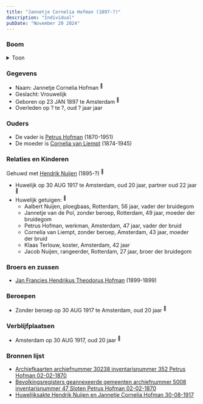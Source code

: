 ```yaml
---
title: "Jannetje Cornelia Hofman (1897-?)"
description: "Individual"
pubDate: "November 20 2024"
---
```


### Boom
<details><summary>Toon</summary>

![test](https://www.plantuml.com/plantuml/svg/ZPDRR-8m48NV_Ij6xSFkFbHA2BSWH0k8bAAALjfsNv4JJy6DByXs5g6A_xuEPDDeXRQyHMEFvpldJEwieyOLKX2RSxMbXaf8QPQlZIuKcsgX3JX3bVL7g1pPS8QGSPC9F7sZtBezI9Gf6digMOS6jTjlaJHUpGIr5Zu804oqOMXUDZpB5Lex74hArMW44JaGyWsUZwCiENLSFQCpXOMvVfDKNG6ry104hNOVu7eM9PrauX_zUECes066WvIc-rMgdHCu644Baja4mdulW7j3QR5htBHv8SIAAhRAZBOsrPx5jqImVFe5OTm9OInBAOnAprN1JBLHA3Y5trJ18o_LrqYTs2CbaraqY_w7L3ErOKwf4IWb6ebelcRhm-BrqRErE-VOXeCTCiRL-YZyQVhYXyJT8ruI144_Xcl1rnktHo7qpYCUIENapKrrWrGwFWjLfo-KHzsG_9sse4gXUqUeBVadeMu8TR8Ns1B1OhmiYNiDRLywSWktvT9KJ7DKpF0SbWL_nmP9wv9TULWU3Ul0zn-DO0J7SiiL_DpwcjhfWk6bM6ToYG8Olzxx2CDU7KmSd0_66rZb40Uaql5P87TUhFzn_m00)
</details>

### Gegevens
- Naam: Jannetje Cornelia Hofman <sup><a href="../s00434/" style="text-decoration:none" title="Archiefkaarten archiefnummer 30238 inventarisnummer 352 Petrus Hofman 02-02-1870">:link:</a></sup>
- Geslacht: Vrouwelijk
- Geboren op 23 JAN 1897 te Amsterdam <sup><a href="../s00437/" style="text-decoration:none" title="Bevolkingsregisters geannexeerde gemeenten archiefnummer 5008 inventarisnummer 47 Sloten Petrus Hofman 02-02-1870 ">:link:</a></sup>
- Overleden op ? te ?, oud ? jaar jaar 

### Ouders
- De vader is [Petrus Hofman](../i00248/) (1870-1951)
- De moeder is [Cornelia van Liempt](../i00259/) (1874-1945)

### Relaties en Kinderen

Gehuwd met [Hendrik Nuijen](../i00262/) (1895-?) <sup><a href="../s00434/" style="text-decoration:none" title="Archiefkaarten archiefnummer 30238 inventarisnummer 352 Petrus Hofman 02-02-1870">:link:</a></sup>
- Huwelijk op 30 AUG 1917 te Amsterdam, oud 20 jaar, partner oud 22 jaar <sup><a href="../s00434/" style="text-decoration:none" title="Archiefkaarten archiefnummer 30238 inventarisnummer 352 Petrus Hofman 02-02-1870">:link:</a></sup>
- Huwelijk getuigen:  <sup><a href="../s00434/" style="text-decoration:none" title="Archiefkaarten archiefnummer 30238 inventarisnummer 352 Petrus Hofman 02-02-1870">:link:</a></sup>
  - Aalbert Nuijen, ploegbaas, Rotterdam, 56 jaar, vader der bruidegom
  - Jannetje van de Pol, zonder beroep, Rotterdam, 49 jaar, moeder der bruidegom
  - Petrus Hofman, werkman, Amsterdam, 47 jaar, vader der bruid
  - Cornelia van Liempt, zonder beroep, Amsterdam, 43 jaar, moeder der bruid
  - Klaas Terlouw, koster, Amsterdam, 42 jaar
  - Jacob Nuijen, rangeerder, Rotterdam, 27 jaar, broer der bruidegom

### Broers en zussen
- [Jan Francies Hendrikus Theodorus Hofman](../i00260/) (1899-1899)

### Beroepen
- Zonder beroep op 30 AUG 1917 te Amsterdam, oud 20 jaar <sup><a href="../s00456/" style="text-decoration:none" title="Huwelijksakte Hendrik Nuijen en Jannetje Cornelia Hofman 30-08-1917">:link:</a></sup>

### Verblijfplaatsen
- Amsterdam  op 30 AUG 1917, oud 20 jaar  <sup><a href="../s00456/" style="text-decoration:none" title="Huwelijksakte Hendrik Nuijen en Jannetje Cornelia Hofman 30-08-1917">:link:</a></sup>

### Bronnen lijst
- [Archiefkaarten archiefnummer 30238 inventarisnummer 352 Petrus Hofman 02-02-1870](../s00434/)
- [Bevolkingsregisters geannexeerde gemeenten archiefnummer 5008 inventarisnummer 47 Sloten Petrus Hofman 02-02-1870 ](../s00437/)
- [Huwelijksakte Hendrik Nuijen en Jannetje Cornelia Hofman 30-08-1917](../s00456/)